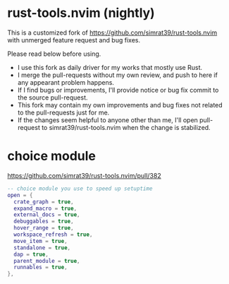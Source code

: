 # rust-tools.nvim (nightly)

This is a customized fork of https://github.com/simrat39/rust-tools.nvim with unmerged feature request and bug fixes.

Please read below before using.

- I use this fork as daily driver for my works that mostly use Rust.
- I merge the pull-requests without my own review, and push to here if any appearant problem happens.
- If I find bugs or improvements, I'll provide notice or bug fix commit to the source pull-request.
- This fork may contain my own improvements and bug fixes not related to the pull-requests just for me.
- If the changes seem helpful to anyone other than me, I'll open pull-request to simrat39/rust-tools.nvim when the change is stabilized.

# choice module
https://github.com/simrat39/rust-tools.nvim/pull/382
```lua
-- choice module you use to speed up setuptime
open = {
  crate_graph = true,
  expand_macro = true,
  external_docs = true,
  debuggables = true,
  hover_range = true,
  workspace_refresh = true,
  move_item = true,
  standalone = true,
  dap = true,
  parent_module = true,
  runnables = true,
},
